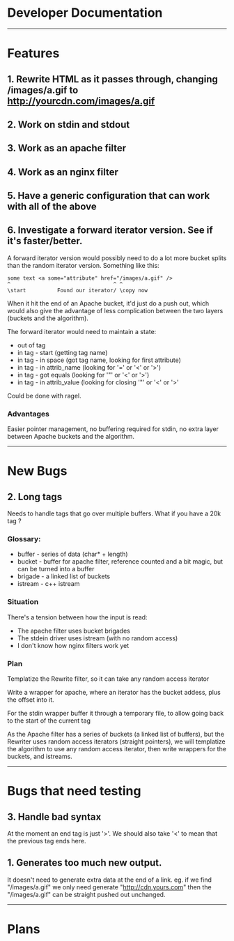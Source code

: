 # Developer Documentation

----

# Features

## 1. Rewrite HTML as it passes through, changing /images/a.gif to http://yourcdn.com/images/a.gif

## 2. Work on stdin and stdout

## 3. Work as an apache filter

## 4. Work as an nginx filter

## 5. Have a generic configuration that can work with all of the above

## 6. Investigate a forward iterator version. See if it's faster/better.

A forward iterator version would possibly need to do a lot more bucket splits than the random iterator version. Something like this:

    some text <a some="attribute" href="/images/a.gif" />
    ^                                 ^ ^
    \start          Found our iterator/ \copy now

When it hit the end of an Apache bucket, it'd just do a push out, which would also give the advantage of less complication between the two layers
(buckets and the algorithm).

The forward iterator would need to maintain a state:

 * out of tag
 * in tag - start (getting tag name)
 * in tag - in space (got tag name, looking for first attribute)
 * in tag - in attrib_name (looking for '=' or '<' or '>')
 * in tag - got equals (looking for '"' or '<' or '>')
 * in tag - in attrib_value (looking for closing '"' or '<' or '>'

Could be done with ragel.

### Advantages

Easier pointer management, no buffering required for stdin, no extra layer between Apache buckets and the algorithm.

-----

# New Bugs

## 2. Long tags

Needs to handle tags that go over multiple buffers. What if you have a 20k tag ?

### Glossary:

 * buffer - series of data (char* + length)
 * bucket - buffer for apache filter, reference counted and a bit magic, but can be turned into a buffer
 * brigade - a linked list of buckets
 * istream - c++ istream

### Situation

There's a tension between how the input is read:

 * The apache filter uses bucket brigades
 * The stdein driver uses istream (with no random access)
 * I don't know how nginx filters work yet

### Plan

Templatize the Rewrite filter, so it can take any random access iterator

Write a wrapper for apache, where an iterator has the bucket addess, plus the offset into it.

For the stdin wrapper buffer it through a temporary file, to allow going back to the start of the current tag

As the Apache filter has a series of buckets (a linked list of buffers), but the Rewriter uses random access iterators (straight pointers),
we will templatize the algorithm to use any random access iterator, then write wrappers for the buckets, and istreams.

----

# Bugs that need testing

## 3. Handle bad syntax

At the moment an end tag is just '>'. We should also take '<' to mean that the previous tag ends here.

## 1. Generates too much new output.

It doesn't need to generate extra data at the end of a link. eg. if we find "/images/a.gif" we only need generate "http://cdn.yours.com" then the "/images/a.gif" can be straight pushed out unchanged.

-----

# Plans

